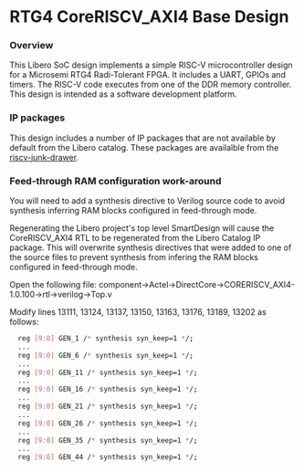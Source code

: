# RTG4 CoreRISCV_AXI4 Base Design

### Overview
This Libero SoC design implements a simple RISC-V microcontroller design for a Microsemi RTG4 Radi-Tolerant FPGA. It includes a UART, GPIOs and timers. The RISC-V code executes from one of the DDR memory controller. This design is intended as a software development platform.

### IP packages
This design includes a number of IP packages that are not available by default from the Libero catalog. These packages are availalble from the [riscv-junk-drawer](https://github.com/RISCV-on-Microsemi-FPGA/riscv-junk-drawer/tree/master/IP-packages).


### Feed-through RAM configuration work-around

You will need to add a synthesis directive to Verilog source code to avoid synthesis inferring RAM blocks configured in feed-through mode.

Regenerating the Libero project's top level SmartDesign will cause the CoreRISCV_AXI4 RTL to be regenerated from the Libero Catalog IP package. This will overwrite synthesis directives that were added to one of the source files to prevent synthesis from infering the RAM blocks configured in feed-through mode.

Open the following file: component->Actel->DirectCore->CORERISCV_AXI4-1.0.100->rtl->verilog->Top.v

Modify lines 13111, 13124, 13137, 13150, 13163, 13176, 13189, 13202 as follows:
```sh
  reg [9:0] GEN_1 /* synthesis syn_keep=1 */;
  ...
  reg [9:0] GEN_6 /* synthesis syn_keep=1 */;
  ...
  reg [9:0] GEN_11 /* synthesis syn_keep=1 */;
  ...
  reg [9:0] GEN_16 /* synthesis syn_keep=1 */;
  ...
  reg [9:0] GEN_21 /* synthesis syn_keep=1 */;
  ...
  reg [9:0] GEN_26 /* synthesis syn_keep=1 */;
  ...
  reg [9:0] GEN_35 /* synthesis syn_keep=1 */;
  ...  
  reg [9:0] GEN_44 /* synthesis syn_keep=1 */;
```
